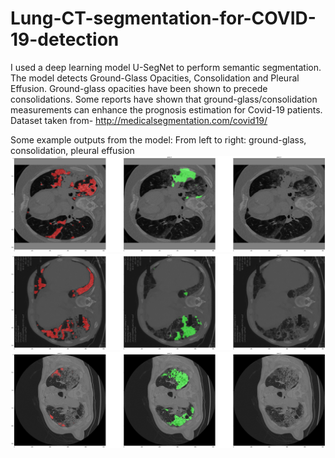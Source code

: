 # Lung-CT-segmentation-for-COVID-19-detection
I used a deep learning model U-SegNet to perform semantic segmentation. The model detects Ground-Glass Opacities, Consolidation and Pleural Effusion. Ground-glass opacities have been shown to precede consolidations. Some reports have shown that ground-glass/consolidation measurements can enhance the prognosis estimation for Covid-19 patients.
Dataset taken from- http://medicalsegmentation.com/covid19/

Some example outputs from the model:
From left to right: ground-glass, consolidation, pleural effusion
![alt text](https://github.com/viditjain99/DL-Lung-CT-segmentation-for-COVID-19-detection/blob/master/images/1.png)
![alt text](https://github.com/viditjain99/DL-Lung-CT-segmentation-for-COVID-19-detection/blob/master/images/2.png)
![alt text](https://github.com/viditjain99/DL-Lung-CT-segmentation-for-COVID-19-detection/blob/master/images/3.png)
